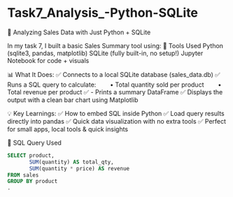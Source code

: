 # Task7_Analysis_-Python-SQLite
🧾 Analyzing Sales Data with Just Python + SQLite

 In my task 7, I built a basic Sales Summary tool using:
 🔧 Tools Used
 Python (sqlite3, pandas, matplotlib)
 SQLite (fully built-in, no setup!)
 Jupyter Notebook for code + visuals

  
📊 What It Does:
✅ Connects to a local SQLite database (sales_data.db)
✅ Runs a SQL query to calculate:
  • Total quantity sold per product
  • Total revenue per product
✅  - Prints a summary DataFrame
✅ Displays the output with a clean bar chart using Matplotlib



💡 Key Learnings:
✅ How to embed SQL inside Python
✅ Load query results directly into pandas
✅ Quick data visualization with no extra tools
✅ Perfect for small apps, local tools & quick insights


📌 SQL Query Used

```sql
SELECT product, 
       SUM(quantity) AS total_qty, 
       SUM(quantity * price) AS revenue 
FROM sales 
GROUP BY product
.
